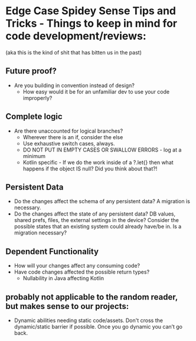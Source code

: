 # Edge Case Spidey Sense Tips and Tricks - Things to keep in mind for code development/reviews:
(aka this is the kind of shit that has bitten us in the past)

## Future proof?
- Are you building in convention instead of design?
  - How easy would it be for an unfamiliar dev to use your code improperly?

## Complete logic
- Are there unaccounted for logical branches?
  - Wherever there is an if, consider the else
  - Use exhaustive switch cases, always.
  - DO NOT PUT IN EMPTY CASES OR SWALLOW ERRORS - log at a minimum
  - Kotlin specific - If we do the work inside of a ?.let{} then what happens if the object IS null? Did you think about that?!

## Persistent Data
- Do the changes affect the schema of any persistent data? A migration is necessary.
- Do the changes affect the state of any persistent data? DB values, shared prefs, files, the external settings in the device? Consider the possible states that an existing system could already have/be in. Is a migration necessary?

## Dependent Functionality
- How will your changes affect any consuming code?
- Have code changes affected the possible return types?
  - Nullability in Java affecting Kotlin

## probably not applicable to the random reader, but makes sense to our projects:
- Dynamic abilities needing static code/assets. Don't cross the dynamic/static barrier if possible. Once you go dynamic you can’t go back.

